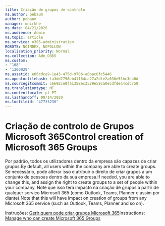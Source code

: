 ```yaml
---
title: Criação de grupos de controlo
ms.author: pebaum
author: pebaum
manager: mnirkhe
ms.date: 04/21/2020
ms.audience: Admin
ms.topic: article
ms.service: o365-administration
ROBOTS: NOINDEX, NOFOLLOW
localization_priority: Normal
ms.collection: Adm_O365
ms.custom:
- "168"
- "1200029"
ms.assetid: e06cdce9-1e43-475d-970b-e0bac0fc5446
ms.openlocfilehash: fa3dd7798eb41164ca27a2dfe2a036e53bc3db0d
ms.sourcegitcommit: c6692ce0fa1358ec3529e59ca0ecdfdea4cdc759
ms.translationtype: MT
ms.contentlocale: pt-PT
ms.lasthandoff: 09/14/2020
ms.locfileid: "47733230"
---
```

# <a name="control-creation-of-microsoft-365-groups"></a><span data-ttu-id="1290d-102">Criação de controlo de Grupos Microsoft 365</span><span class="sxs-lookup"><span data-stu-id="1290d-102">Control creation of Microsoft 365 Groups</span></span>

<span data-ttu-id="1290d-103">Por padrão, todos os utilizadores dentro da empresa são capazes de criar grupos.</span><span class="sxs-lookup"><span data-stu-id="1290d-103">By default, all users within the company are able to create groups.</span></span> <span data-ttu-id="1290d-104">Se necessário, pode alterar isso e atribuir o direito de criar grupos a um conjunto de pessoas dentro da sua empresa.</span><span class="sxs-lookup"><span data-stu-id="1290d-104">If needed, you are able to change this, and assign the right to create groups to a set of people within your company.</span></span> <span data-ttu-id="1290d-105">Note que isso terá impacto na criação de grupos a partir de qualquer serviço Microsoft 365 (como Outlook, Teams, Planner e assim por diante).</span><span class="sxs-lookup"><span data-stu-id="1290d-105">Note that this will have impact on creation of groups from any Microsoft 365 service (such as Outlook, Teams, Planner and so on).</span></span>
  
<span data-ttu-id="1290d-106">Instruções: [Gerir quem pode criar grupos Microsoft 365](https://docs.microsoft.com/microsoft-365/admin/create-groups/manage-creation-of-groups)</span><span class="sxs-lookup"><span data-stu-id="1290d-106">Instructions: [Manage who can create Microsoft 365 Groups](https://docs.microsoft.com/microsoft-365/admin/create-groups/manage-creation-of-groups)</span></span>
